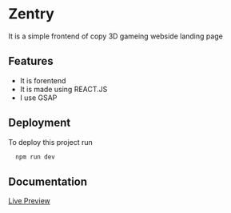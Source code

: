 

# Zentry

It is a simple frontend of copy 3D gameing webside landing page



## Features

- It is forentend
- It is made using REACT.JS
- I use GSAP



## Deployment

To deploy this project run

```bash
  npm run dev
```


## Documentation

[Live Preview](https://zentry-xi.vercel.app/)

